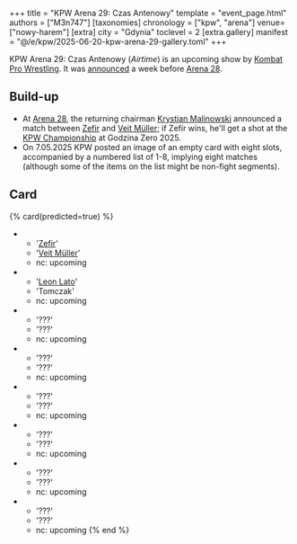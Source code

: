+++
title = "KPW Arena 29: Czas Antenowy"
template = "event_page.html"
authors = ["M3n747"]
[taxonomies]
chronology = ["kpw", "arena"]
venue=["nowy-harem"]
[extra]
city = "Gdynia"
toclevel = 2
[extra.gallery]
manifest = "@/e/kpw/2025-06-20-kpw-arena-29-gallery.toml"
+++

KPW Arena 29: Czas Antenowy (_Airtime_) is an upcoming show by [Kombat Pro Wrestling](@/o/kpw.md). It was [announced][rosetti-zapowiada] a week before [Arena 28](@/e/kpw/2025-04-11-kpw-arena-28.md).

## Build-up

* At [Arena 28](@/e/kpw/2025-04-11-kpw-arena-28.md), the returning chairman [Krystian Malinowski](@/w/krystian-malinowski.md) announced a match between [Zefir](@/w/zefir.md) and [Veit Müller](@/w/veit-mueller.md); if Zefir wins, he'll get a shot at the [KPW Championship](@/c/kpw-championship.md) at Godzina Zero 2025.
* On 7.05.2025 KPW posted an image of an empty card with eight slots, accompanied by a numbered list of 1-8, implying eight matches (although some of the items on the list might be non-fight segments).

## Card

{% card(predicted=true) %}
- - '[Zefir](@/w/zefir.md)'
  - '[Veit Müller](@/w/veit-mueller.md)'
  - nc: upcoming
- - '[Leon Lato](@/w/leon-lato.md)'
  - 'Tomczak'
  - nc: upcoming
- - '???'
  - '???'
  - nc: upcoming
- - '???'
  - '???'
  - nc: upcoming
- - '???'
  - '???'
  - nc: upcoming
- - '???'
  - '???'
  - nc: upcoming
- - '???'
  - '???'
  - nc: upcoming
- - '???'
  - '???'
  - nc: upcoming
{% end %}

[rosetti-zapowiada]: https://www.youtube.com/watch?v=sIOJf0CuMXk
